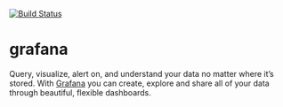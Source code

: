 [![Build Status](https://drone.kiwi-labs.net/api/badges/Diesel-Net/grafana/status.svg)](https://drone.kiwi-labs.net/Diesel-Net/grafana)

# grafana

Query, visualize, alert on, and understand your data no matter where it’s stored. With [Grafana](https://grafana.com/grafana/) you can create, explore and share all of your data through beautiful, flexible dashboards.
